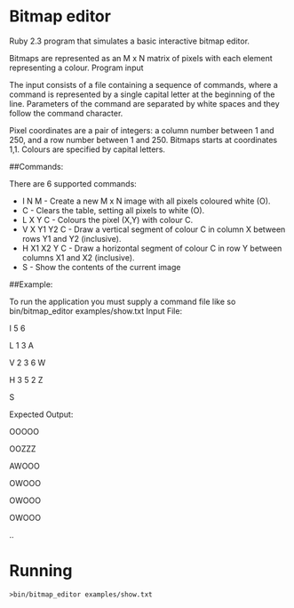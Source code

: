 # Bitmap editor

Ruby 2.3 program that simulates a basic interactive bitmap editor.

Bitmaps are represented as an M x N matrix of pixels with each element representing a colour.
Program input

The input consists of a file containing a sequence of commands, where a command is represented by a single capital letter at the beginning of the line. Parameters of the command are separated by white spaces and they follow the command character.

Pixel coordinates are a pair of integers: a column number between 1 and 250, and a row number between 1 and 250. Bitmaps starts at coordinates 1,1. Colours are specified by capital letters.

##Commands:

There are 6 supported commands:

- I N M - Create a new M x N image with all pixels coloured white (O).
- C - Clears the table, setting all pixels to white (O).
- L X Y C - Colours the pixel (X,Y) with colour C.
- V X Y1 Y2 C - Draw a vertical segment of colour C in column X between rows Y1 and Y2 (inclusive).
- H X1 X2 Y C - Draw a horizontal segment of colour C in row Y between columns X1 and X2 (inclusive).
- S - Show the contents of the current image

##Example:

To run the application you must supply a command file like so bin/bitmap_editor examples/show.txt
Input File:

I 5 6

L 1 3 A

V 2 3 6 W

H 3 5 2 Z

S


Expected Output:

OOOOO

OOZZZ

AWOOO

OWOOO

OWOOO

OWOOO


..

# Running

`>bin/bitmap_editor examples/show.txt`
